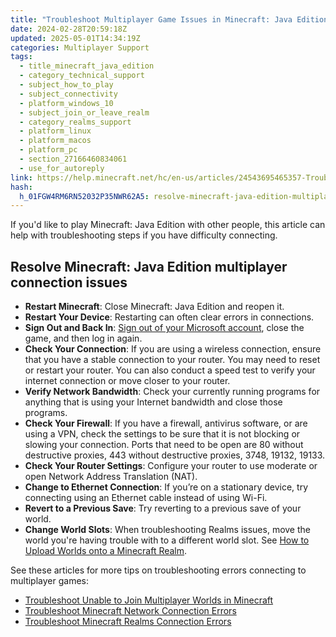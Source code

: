 ```yaml
---
title: "Troubleshoot Multiplayer Game Issues in Minecraft: Java Edition"
date: 2024-02-28T20:59:18Z
updated: 2025-05-01T14:34:19Z
categories: Multiplayer Support
tags:
  - title_minecraft_java_edition
  - category_technical_support
  - subject_how_to_play
  - subject_connectivity
  - platform_windows_10
  - subject_join_or_leave_realm
  - category_realms_support
  - platform_linux
  - platform_macos
  - platform_pc
  - section_27166460834061
  - use_for_autoreply
link: https://help.minecraft.net/hc/en-us/articles/24543695465357-Troubleshoot-Multiplayer-Game-Issues-in-Minecraft-Java-Edition
hash:
  h_01FGW4RM6RN52032P35NWR62A5: resolve-minecraft-java-edition-multiplayer-connection-issues
---
```


If you'd like to play Minecraft: Java Edition with other people, this article can help with troubleshooting steps if you have difficulty connecting.

## Resolve Minecraft: Java Edition multiplayer connection issues

- **Restart Minecraft**: Close Minecraft: Java Edition and reopen it.
- **Restart Your Device**: Restarting can often clear errors in connections.
- **Sign Out and Back In**: [Sign out of your Microsoft account](../Account-Sign-in/Reset-Your-Microsoft-Account-Sign-in-in-Minecraft.md), close the game, and then log in again.
- **Check Your Connection**: If you are using a wireless connection, ensure that you have a stable connection to your router. You may need to reset or restart your router. You can also conduct a speed test to verify your internet connection or move closer to your router.
- **Verify Network Bandwidth**: Check your currently running programs for anything that is using your Internet bandwidth and close those programs.
- **Check Your Firewall**: If you have a firewall, antivirus software, or are using a VPN, check the settings to be sure that it is not blocking or slowing your connection. Ports that need to be open are 80 without destructive proxies, 443 without destructive proxies, 3748, 19132, 19133.
- **Check Your Router Settings**: Configure your router to use moderate or open Network Address Translation (NAT).
- **Change to Ethernet Connection**: If you’re on a stationary device, try connecting using an Ethernet cable instead of using Wi-Fi.
- **Revert to a Previous Save**: Try reverting to a previous save of your world.
- **Change World Slots**: When troubleshooting Realms issues, move the world you're having trouble with to a different world slot. See [How to Upload Worlds onto a Minecraft Realm](../Manage-Realms-Worlds/Upload-a-World-to-a-Minecraft-Bedrock-Edition-Realm.md).

See these articles for more tips on troubleshooting errors connecting to multiplayer games:

- [Troubleshoot Unable to Join Multiplayer Worlds in Minecraft](./Troubleshoot-Unable-to-Join-Multiplayer-Games-in-Minecraft.md)
- [Troubleshoot Minecraft Network Connection Errors](../Performance-Troubleshooting/Troubleshoot-Minecraft-Network-Connection-Errors.md)
- [Troubleshoot Minecraft Realms Connection Errors](../Troubleshoot-Minecraft-Realms/Troubleshoot-Minecraft-Realms-Connection-Errors.md)
